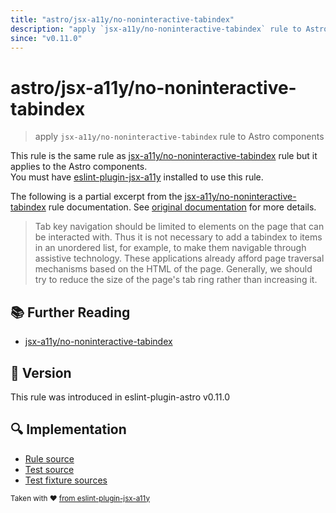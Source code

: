 ```yaml
---
title: "astro/jsx-a11y/no-noninteractive-tabindex"
description: "apply `jsx-a11y/no-noninteractive-tabindex` rule to Astro components"
since: "v0.11.0"
---
```


# astro/jsx-a11y/no-noninteractive-tabindex

> apply `jsx-a11y/no-noninteractive-tabindex` rule to Astro components

This rule is the same rule as [jsx-a11y/no-noninteractive-tabindex] rule but it applies to the Astro components.  
You must have [eslint-plugin-jsx-a11y] installed to use this rule.

[eslint-plugin-jsx-a11y]: https://github.com/jsx-eslint/eslint-plugin-jsx-a11y
[jsx-a11y/no-noninteractive-tabindex]: https://github.com/jsx-eslint/eslint-plugin-jsx-a11y/tree/HEAD/docs/rules/no-noninteractive-tabindex.md

The following is a partial excerpt from the [jsx-a11y/no-noninteractive-tabindex] rule documentation. See [original documentation][jsx-a11y/no-noninteractive-tabindex] for more details.

> Tab key navigation should be limited to elements on the page that can be interacted with. Thus it is not necessary to add a tabindex to items in an unordered list, for example, to make them navigable through assistive technology. These applications already afford page traversal mechanisms based on the HTML of the page. Generally, we should try to reduce the size of the page's tab ring rather than increasing it.

## 📚 Further Reading

- [jsx-a11y/no-noninteractive-tabindex]

## 🚀 Version

This rule was introduced in eslint-plugin-astro v0.11.0

## 🔍 Implementation

- [Rule source](https://github.com/ota-meshi/eslint-plugin-astro/blob/main/src/rules/jsx-a11y/no-noninteractive-tabindex.ts)
- [Test source](https://github.com/ota-meshi/eslint-plugin-astro/blob/main/tests/src/rules/jsx-a11y/no-noninteractive-tabindex.ts)
- [Test fixture sources](https://github.com/ota-meshi/eslint-plugin-astro/tree/main/tests/fixtures/rules/jsx-a11y/no-noninteractive-tabindex)

<sup>Taken with ❤️ [from eslint-plugin-jsx-a11y](https://github.com/jsx-eslint/eslint-plugin-jsx-a11y/tree/HEAD/docs/rules/no-noninteractive-tabindex.md)</sup>

